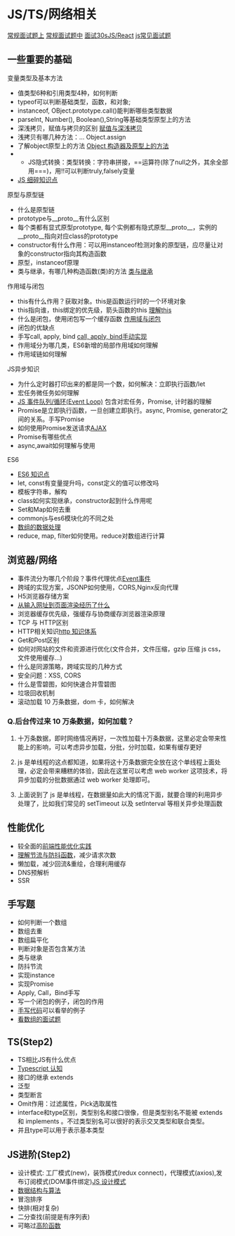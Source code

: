# JS/TS/网络相关

[常规面试题上](https://juejin.cn/post/6844903815053852685)
[常规面试题中](https://juejin.cn/post/6844903828093927431)
[面试30sJS/React](https://github.com/Yangfan2016/learn-translate/blob/master/3-30secondsofinterviews_zh.md)
[js常见面试题](https://juejin.cn/post/6844903776512393224)

## 一些重要的基础

变量类型及基本方法

- 值类型6种和引用类型4种，如何判断
- typeof可以判断基础类型，函数，和对象; 
- instanceof, OBject.prototype.call()能判断哪些类型数据
- parseInt, Number(), Boolean(),String等基础类型原型上的方法
- 深浅拷贝，赋值与拷贝的区别 [赋值与深浅拷贝](https://xblcity.github.io/blog/js-base/copy.html)
- 浅拷贝有哪几种方法：... Object.assign
- 了解object原型上的方法 [Object 构造器及原型上的方法](https://xblcity.github.io/blog/js-base/object-methods.html)
- - JS隐式转换：类型转换：字符串拼接，==运算符(除了null之外，其余全部用===)，用!!可以判断truly,falsely变量
- [JS 细碎知识点](https://xblcity.github.io/blog/js-base/knowledge-points.html)

原型与原型链

- 什么是原型链
- prototype与__proto__有什么区别
- 每个类都有显式原型prototype, 每个实例都有隐式原型__proto__，实例的__proto__指向对应class的prototype
- constructor有什么作用：可以用instanceof检测对象的原型链，应尽量让对象的constructor指向其构造函数
- 原型，instanceof原理
- 类与继承，有哪几种构造函数(类)的方法 [类与继承](https://xblcity.github.io/blog/js-base/inherit.html)

作用域与闭包

- this有什么作用？获取对象。this是函数运行时的一个环境对象
- this指向谁，this绑定的优先级，箭头函数的this [理解this](https://xblcity.github.io/blog/js-base/this.html)
- 什么是闭包，使用闭包写一个缓存函数 [作用域与闭包](https://xblcity.github.io/blog/js-base/scope-closures.html)
- 闭包的优缺点
- 手写call, apply, bind [call, apply, bind手动实现](https://xblcity.github.io/blog/js-base/call.html)
- 作用域分为哪几类，ES6新增的局部作用域如何理解
- 作用域链如何理解

JS异步知识

- 为什么定时器打印出来的都是同一个数，如何解决：立即执行函数/let
- 宏任务微任务如何理解
- [JS 事件队列/循环(Event Loop)](https://xblcity.github.io/blog/js-base/eventloop.html) 包含对宏任务，Promise, 计时器的理解
- Promise是立即执行函数，一旦创建立即执行。async, Promise, generator之间的关系。手写Promise
- 如何使用Promise发送请求[AJAX](https://xblcity.github.io/blog/js-base/ajax.html)
- Promise有哪些优点
- async,await如何理解与使用

ES6

- [ES6 知识点](https://xblcity.github.io/blog/js-base/es6.html)
- let, const有变量提升吗，const定义的值可以修改吗
- 模板字符串，解构
- class如何实现继承，constructor起到什么作用呢
- Set和Map如何去重
- commonjs与es6模块化的不同之处
- [数组的数据处理](https://github.com/xblcity/blog/blob/master/js-practice/array.md)
- reduce, map, filter如何使用。reduce对数组进行计算

## 浏览器/网络

- 事件流分为哪几个阶段？事件代理优点[Event事件](https://github.com/xblcity/blog/blob/master/html-css/event.md)
- 跨域的实现方案，JSONP如何使用，CORS,Nginx反向代理
- H5浏览器存储方案
- [从输入网址到页面渲染经历了什么](https://github.com/xblcity/blog/blob/master/fe-system/render.md)
- 浏览器缓存优先级，强缓存与协商缓存浏览器渲染原理
- TCP 与 HTTP区别
- HTTP相关知识[http 知识体系](https://github.com/xblcity/blog/blob/master/fe-system/http.md)
- Get和Post区别
- 如何对网站的文件和资源进行优化(文件合并，文件压缩，gzip 压缩 js css， 文件使用缓存...)
- 什么是同源策略，跨域实现的几种方式
- 安全问题：XSS, CORS
- 什么是雪碧图，如何快速合并雪碧图
- 垃圾回收机制
- 滚动加载 10 万条数据，dom 卡，如何解决

### Q.后台传过来 10 万条数据，如何加载？

1. 十万条数据，即时网络情况再好，一次性加载十万条数据，这里必定会带来性能上的影响，可以考虑异步加载，分批，分时加载，如果有缓存更好

2. js 是单线程的这点都知道，如果将这十万条数据完全放在这个单线程上面处理，必定会带来糟糕的体验，因此在这里可以考虑 web worker 这项技术，将异步加载的分批数据通过 web worker 处理即可。

3. 上面说到了 js 是单线程，在数据量如此大的情况下面，就要合理的利用异步处理了，比如我们常见的 setTimeout 以及 setInterval 等相关异步处理函数


## 性能优化

- 较全面的[前端性能优化实践](https://juejin.cn/book/6844733750048210957?referrer=574f8d8d2e958a005fd4edac)
- [理解节流与防抖函数](https://xblcity.github.io/blog/js-practice/throttle.html)，减少请求次数
- 懒加载，减少回流&重绘，合理利用缓存
- DNS预解析
- SSR
## 手写题

- 如何判断一个数组
- 数组去重
- 数组扁平化
- 判断对象是否包含某方法
- 类与继承
- 防抖节流
- 实现instance
- 实现Promise
- Apply, Call，Bind手写
- 写一个闭包的例子，闭包的作用
- [手写代码](https://juejin.cn/post/6844904052237713422)可以看举的例子
- [看数组的面试题](https://juejin.cn/post/6844903976081555470)

## TS(Step2)

- TS相比JS有什么优点
- [Typescript 认知](https://xblcity.github.io/blog/js-base/ts-basic.html)
- 接口的继承 extends
- 泛型
- 类型断言
- Omit作用：过滤属性，Pick选取属性
- interface和type区别，类型别名和接口很像，但是类型别名不能被 extends 和 implements 。不过类型别名可以很好的表示交叉类型和联合类型。
- 并且type可以用于表示基本类型

## JS进阶(Step2)

- 设计模式: 工厂模式(new)，装饰模式(redux connect)，代理模式(axios),发布订阅模式(DOM事件绑定)[JS 设计模式](https://xblcity.github.io/blog/js-base/design-mode.html)
- [数据结构与算法](https://xblcity.github.io/blog/js-base/algorithm.html)
- 冒泡排序
- 快排(相对复杂)
- 二分查找(前提是有序列表)
- 可略过[高阶函数](https://xblcity.github.io/blog/js-base/func-program.html)